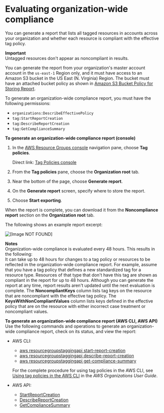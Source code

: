 # Evaluating organization\-wide compliance<a name="tag-policies-arg-evaluating-org-wide-compliance"></a>

You can generate a report that lists all tagged resources in accounts across your organization and whether each resource is compliant with the effective tag policy\.

**Important**  
Untagged resources don't appear as noncompliant in results\. 

You can generate the report from your organization's master account account in the `us-east-1` Region only, and it must have access to an Amazon S3 bucket in the US East \(N\. Virginia\) Region\. The bucket must have an attached bucket policy as shown in [Amazon S3 Bucket Policy for Storing Report](tag-policies-prereqs.md#bucket-policy)\. 

To generate an organization\-wide compliance report, you must have the following permissions:
+ `organizations:DescribeEffectivePolicy`
+ `tag:StartReportCreation`
+ `tag:DescribeReportCreation`
+ `tag:GetComplianceSummary`

**To generate an organization\-wide compliance report \(console\)**

1. In the [AWS Resource Groups console](https://console.aws.amazon.com/resource-groups) navigation pane, choose **Tag policies**\.

   Direct link: [Tag Policies console](https://console.aws.amazon.com/resource-groups/tag-policies/)

1. From the **Tag policies** pane, choose the **Organization root** tab\.

1. Near the bottom of the page, choose **Generate report**\.

1. On the **Generate report** screen, specify where to store the report\. 

1. Choose **Start exporting**\.

When the report is complete, you can download it from the **Noncompliance report** section on the **Organization root** tab\. 

The following shows an example report excerpt:

![\[Image NOT FOUND\]](http://docs.aws.amazon.com/ARG/latest/userguide/images/tag-policy-summary-report.PNG)

**Notes**  
Organization\-wide compliance is evaluated every 48 hours\. This results in the following:  
It can take up to 48 hours for changes to a tag policy or resources to be reflected in the organization\-wide compliance report\. For example, assume that you have a tag policy that defines a new standardized tag for a resource type\. Resources of that type that don't have this tag are shown as compliant in the report for up to 48 hours\.
Although you can generate the report at any time, report results aren't updated until the next evaluation is complete\.
The **NoncompliantKeys** column lists tag keys on the resource that are noncompliant with the effective tag policy\.
The **KeysWithNonCompliantValues** column lists keys defined in the effective policy that are on the resource with either incorrect case treatment or noncompliant values\. 

**To generate an organization\-wide compliance report \(AWS CLI, AWS API\)**  
Use the following commands and operations to generate an organization\-wide compliance report, check on its status, and view the report:
+ AWS CLI:
  + [aws resourcegroupstaggingapi start\-report\-creation](https://docs.aws.amazon.com/cli/latest/reference/resourcegroupstaggingapi/start-report-creation.html)
  + [aws resourcegroupstaggingapi describe\-report\-creation](https://docs.aws.amazon.com/cli/latest/reference/resourcegroupstaggingapi/describe-report-creation.html)
  + [aws resourcegroupstaggingapi get\-compliance\-summary](https://docs.aws.amazon.com/cli/latest/reference/resourcegroupstaggingapi/get-compliance-summary.html)

  For the complete procedure for using tag policies in the AWS CLI, see [Using tag policies in the AWS CLI](https://docs.aws.amazon.com/organizations/latest/userguide/tag-policy-cli.html) in the *AWS Organizations User Guide*\.
+ AWS API:
  + [StartReportCreation](https://docs.aws.amazon.com/resourcegroupstagging/latest/APIReference/API_StartReportCreation.html)
  + [DescribeReportCreation](https://docs.aws.amazon.com/resourcegroupstagging/latest/APIReference/API_DescribeReportCreation.html)
  + [GetComplianceSummary](https://docs.aws.amazon.com/resourcegroupstagging/latest/APIReference/API_GetComplianceSummary.html)